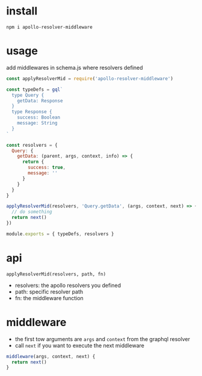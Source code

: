# install

```
npm i apollo-resolver-middleware
```

# usage

add middlewares in schema.js where resolvers defined

```javascript
const applyResolverMid = require('apollo-resolver-middleware')

const typeDefs = gql`
  type Query {
    getData: Response
  }
  type Response {
    success: Boolean
    message: String
  }
`

const resolvers = {
  Query: {
    getData: (parent, args, context, info) => {
      return {
        success: true,
        message: ''
      }
    }
  }
}

applyResolverMid(resolvers, 'Query.getData', (args, context, next) => {
  // do something
  return next()
})

module.exports = { typeDefs, resolvers }

```

# api

```
applyResolverMid(resolvers, path, fn)
```


- resolvers: the apollo resolvers you defined
- path: specific resolver path
- fn: the middleware function

# middleware
- the first tow arguments are `args` and `context` from the graphql resolver
- call `next` if you want to execute the next middleware

```javascript
middleware(args, context, next) {
  return next()
}
```
